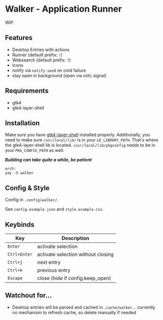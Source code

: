 # Walker - Application Runner

WIP.

## Features

- Desktop Entries with actions
- Runner (default prefix: `!`)
- Websearch (default prefix: `?`)
- Icons
- notify via `notify-send` on cmd failure
- stay open in background (open via `USR1` signal)

## Requirements

- gtk4
- gtk4-layer-shell

## Installation

Make sure you have [gtk4-layer-shell](https://github.com/wmww/gtk4-layer-shell) installed properly.
Additionally, you need to make sure `/usr/local/lib/` is in your `LD_LIBRARY_PATH`. That's where the gtk4-layer-shell lib is located. `/usr/local/lib/pkgconfig` needs to be in your `PKG_CONFIG_PATH` as well.

**_Building can take quite a while, be patient_**

```
arch:
yay -S walker
```

## Config & Style

Config in `.config/walker/`.

See `config.example.json` and `style.example.css`.

## Keybinds

| Key          | Description                        |
| ------------ | ---------------------------------- |
| `Enter`      | activate selection                 |
| `Ctrl+Enter` | activate selection without closing |
| `Ctrl+j`     | next entry                         |
| `Ctrl+k`     | previous entry                     |
| `Escape`     | close (hide if config.keep_open)   |

## Watchout for...

- Desktop entries will be parsed and cached in `.cache/walker`... currently no mechanism to refresh cache, so delete manually if needed
